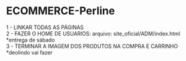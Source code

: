 # ECOMMERCE-Perline

1 - LINKAR TODAS AS PÁGINAS<br>
2 - FAZER O HOME DE USUARIOS: arquivo: site_oficial/ADM/index.html *entrega de sábado<br>
3 - TERMINAR A IMAGEM DOS PRODUTOS NA COMPRA E CARRINHO *deolindo vai fazer
